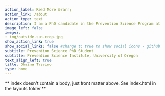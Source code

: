 ```yaml
---
action_label: Read More &rarr;
action_link: /about
action_type: text
description: I am a PhD candidate in the Prevention Science Program at University of Oregon. My interests are in data science and quantitative research methodology with a focus on early childhood development and youth violence prevention. Currently, I am involved in projects that focus on privacy preserving data publishing, student and youth safety and well-being, and parent-child emotion and self-regulation processes. I enjoy applying my methodological skills to new challenges and collaborating with others to discover new, innovative ideas. Aside from research, I love spending time outdoors and kayaking the beautiful lakes and rivers across Oregon. 
image_left: false
images:
- img/outside-sun-crop.jpg
show_action_link: true
show_social_links: false #change to true to show social icons - github facebook
subtitle: Prevention Science PhD Student 
subtitle: Prevention Science Institute, University of Oregon
text_align_left: true
title: Shaina Trevino
type: home
---
```


** index doesn't contain a body, just front matter above.
See index.html in the layouts folder **
